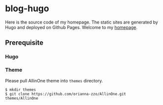 # blog-hugo
Here is the source code of my homepage. The static sites are generated by Hugo and deployed on Github Pages. Welcome to my [homepage](https://orianna-zzo.github.io/).

## Prerequisite
### Hugo 

### Theme
Please pull AllinOne theme into `themes` directory.
```shell
$ mkdir themes
$ git clone https://github.com/orianna-zzo/AllinOne.git themes/AllinOne
```
